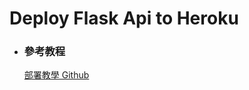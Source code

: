 # Deploy Flask Api to Heroku

* ### 參考教程
    [部署教學 Github](https://github.com/twtrubiks/Deploying-Flask-To-Heroku)